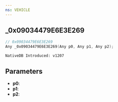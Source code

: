 ```yaml
---
ns: VEHICLE
---
```

## _0x09034479E6E3E269

```c
// 0x09034479E6E3E269
Any _0x09034479E6E3E269(Any p0, Any p1, Any p2);
```

```
NativeDB Introduced: v1207
```

## Parameters
* **p0**:
* **p1**:
* **p2**:
